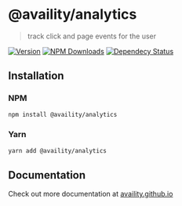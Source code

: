 # @availity/analytics

> track click and page events for the user

[![Version](https://img.shields.io/npm/v/@availity/analytics.svg?style=for-the-badge)](https://www.npmjs.com/package/@availity/analytics)
[![NPM Downloads](https://img.shields.io/npm/dt/@availity/analytics.svg?style=for-the-badge)](https://www.npmjs.com/package/@availity/analytics)
[![Dependecy Status](https://img.shields.io/librariesio/release/npm/@availity/analytics?style=for-the-badge)](https://github.com/Availity/availity-react/blob/master/packages/analytics/package.json)

## Installation

### NPM

```bash
npm install @availity/analytics
```

### Yarn

```bash
yarn add @availity/analytics
```

## Documentation

Check out more documentation at [availity.github.io](https://availity.github.io/availity-react/components/analytics/index)
